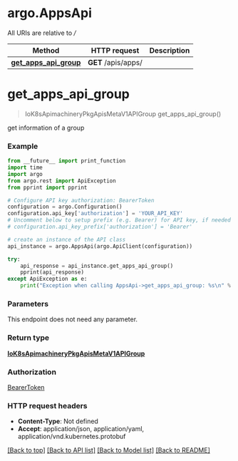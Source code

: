 # argo.AppsApi

All URIs are relative to */*

Method | HTTP request | Description
------------- | ------------- | -------------
[**get_apps_api_group**](AppsApi.md#get_apps_api_group) | **GET** /apis/apps/ | 

# **get_apps_api_group**
> IoK8sApimachineryPkgApisMetaV1APIGroup get_apps_api_group()



get information of a group

### Example
```python
from __future__ import print_function
import time
import argo
from argo.rest import ApiException
from pprint import pprint

# Configure API key authorization: BearerToken
configuration = argo.Configuration()
configuration.api_key['authorization'] = 'YOUR_API_KEY'
# Uncomment below to setup prefix (e.g. Bearer) for API key, if needed
# configuration.api_key_prefix['authorization'] = 'Bearer'

# create an instance of the API class
api_instance = argo.AppsApi(argo.ApiClient(configuration))

try:
    api_response = api_instance.get_apps_api_group()
    pprint(api_response)
except ApiException as e:
    print("Exception when calling AppsApi->get_apps_api_group: %s\n" % e)
```

### Parameters
This endpoint does not need any parameter.

### Return type

[**IoK8sApimachineryPkgApisMetaV1APIGroup**](IoK8sApimachineryPkgApisMetaV1APIGroup.md)

### Authorization

[BearerToken](../README.md#BearerToken)

### HTTP request headers

 - **Content-Type**: Not defined
 - **Accept**: application/json, application/yaml, application/vnd.kubernetes.protobuf

[[Back to top]](#) [[Back to API list]](../README.md#documentation-for-api-endpoints) [[Back to Model list]](../README.md#documentation-for-models) [[Back to README]](../README.md)

